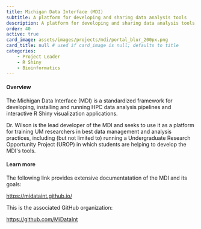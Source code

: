 ```yaml
---
title: Michigan Data Interface (MDI)
subtitle: A platform for developing and sharing data analysis tools
description: A platform for developing and sharing data analysis tools
order: 40
active: true
card_image: assets/images/projects/mdi/portal_blur_200px.png
card_title: null # used if card_image is null; defaults to title
categories: 
    - Project Leader
    - R Shiny
    - Bioinformatics
---
```


#### Overview

The Michigan Data Interface (MDI) is a standardized framework for developing, installing and running HPC data analysis pipelines and interactive R Shiny visualization applications. 

Dr. Wilson is the lead developer of the MDI and seeks to use it as a platform for training UM researchers in best data management and analysis practices, including (but not limited to) running a Undergraduate Research Opportunity Project (UROP) in which students are helping to develop the MDI's tools.

#### Learn more

The following link provides extensive documentatation of the MDI and its goals:

<https://midataint.github.io/>

This is the associated GitHub organization:

<https://github.com/MiDataInt>
